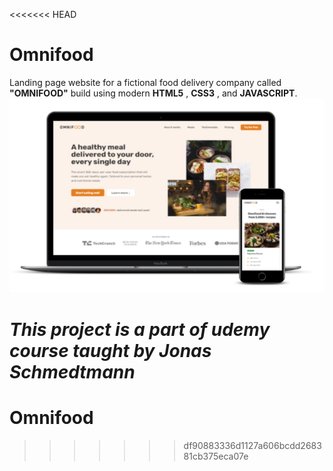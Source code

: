 <<<<<<< HEAD
# Omnifood

Landing page website for a fictional food delivery company  called **"OMNIFOOD"** build using modern **HTML5** , **CSS3** ,  and **JAVASCRIPT**.
![Live project](project.png)

*This project is a part of udemy course taught by Jonas Schmedtmann*
=======
# Omnifood
>>>>>>> df90883336d1127a606bcdd268381cb375eca07e
